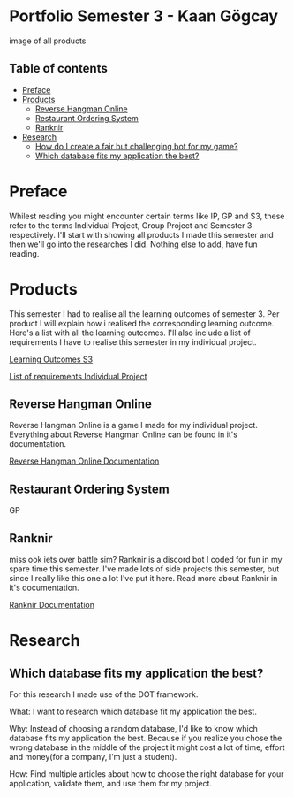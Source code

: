 # Portfolio Semester 3 - Kaan Gögcay

image of all products

## Table of contents
 - [Preface](#preface)
 - [Products](#products)
   - [Reverse Hangman Online](#reverse-hangman-online)
   - [Restaurant Ordering System](#restaurant-ordering-system)
   - [Ranknir](#ranknir)
 - [Research](#research)
   - [How do I create a fair but challenging bot for my game?](#how-do-i-create-a-fair-but-challenging-bot-for-my-game)
   - [Which database fits my application the best?](#which-database-fits-my-application-the-best)

# Preface
Whilest reading you might encounter certain terms like IP, GP and S3, these refer to the terms Individual Project, Group Project and Semester 3 respectively. I'll start with showing all products I made this semester and then we'll go into the researches I did. Nothing else to add, have fun reading.

# Products
This semester I had to realise all the learning outcomes of semester 3. Per product I will explain how i realised the corresponding learning outcome. Here's a list with all the learning outcomes. I'll also include a list of requirements I have to realise this semester in my individual project.

[Learning Outcomes S3](https://fhict.instructure.com/courses/12078/outcomes)

[List of requirements Individual Project](https://fhict.instructure.com/courses/12078/pages/what-should-be-covered-in-my-individual-project?module_item_id=749928)

## Reverse Hangman Online
Reverse Hangman Online is a game I made for my individual project. Everything about Reverse Hangman Online can be found in it's documentation.

[Reverse Hangman Online Documentation](https://github.com/Epic-Chainsaw-Massacre)

## Restaurant Ordering System
GP

## Ranknir
miss ook iets over battle sim?
Ranknir is a discord bot I coded for fun in my spare time this semester. I've made lots of side projects this semester, but since I really like this one a lot I've put it here. Read more about Ranknir in it's documentation. 

[Ranknir Documentation](https://github.com/CrossyChainsaw/Ranknir)

# Research

## Which database fits my application the best?
For this research I made use of the DOT framework.

What: I want to research which database fit my application the best.

Why: Instead of choosing a random database, I'd like to know which database fits my application the best. Because if you realize you chose the wrong database in the middle of the project it might cost a lot of time, effort and money(for a company, I'm just a student).

How: Find multiple articles about how to choose the right database for your application, validate them, and use them for my project.


